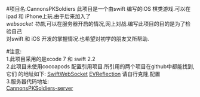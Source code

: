 #项目名:CannonsPKSoldiers 
此项目是一个由swift 编写的iOS 棋类游戏.可以在ipad 和 iPhone上玩.由于后来加入了   
*websocket 功能*,可以在服务器开启的情况,网上对战.编写此项目的目的是为了检验自己    
对swift 和 iOS 开发的掌握情况.也希望对初学的朋友又所帮助.   

#注意:  
1.此项目采用的是xcode 7 和 swift 2.2   
2.此项目未使用cocoapods 配置引用项目.所引用的两个项目在github中都能找到,它们 
的地址如下: 
[SwiftWebSocket](https://github.com/tidwall/SwiftWebSocket.git) 
[EVReflection](https://github.com/evermeer/EVReflection.git) 
请自行克隆,配置  
3.服务器代码地址:   
[CannonsPKSoldiers-server](https://github.com/yuqi17/CannonsPKSoldiers-server.git)  
